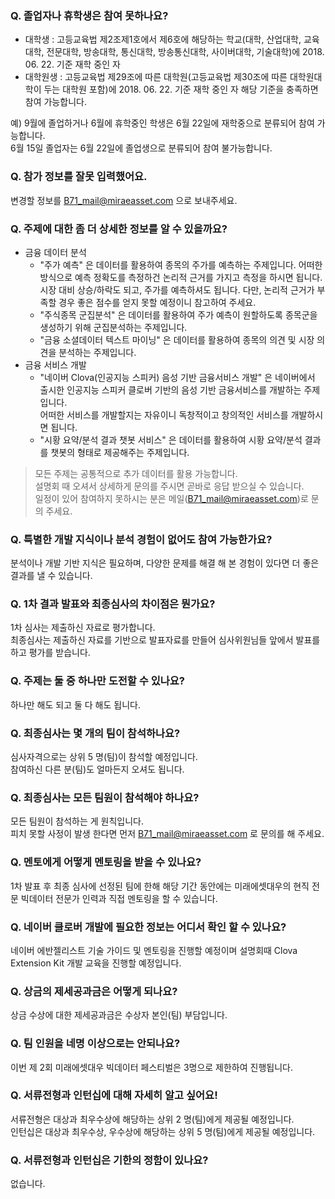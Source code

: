 ### Q. 졸업자나 휴학생은 참여 못하나요?
 
* 대학생 : 고등교육법 제2조제1호에서 제6호에 해당하는 학교(대학, 산업대학, 교육대학, 전문대학, 방송대학, 통신대학, 방송통신대학, 사이버대학, 기술대학)에 2018. 06. 22. 기준 재학 중인 자
* 대학원생 : 고등교육법 제29조에 따른 대학원(고등교육법 제30조에 따른 대학원대학이 두는 대학원 포함)에 2018. 06. 22. 기준 재학 중인 자
해당 기준을 충족하면 참여 가능합니다.  

예) 9월에 졸업하거나 6월에 휴학중인 학생은 6월 22일에 재학중으로 분류되어 참여 가능합니다.  
6월 15일 졸업자는 6월 22일에 졸업생으로 분류되어 참여 불가능합니다.

### Q. 참가 정보를 잘못 입력했어요.

변경할 정보를 B71_mail@miraeasset.com 으로 보내주세요.

### Q. 주제에 대한 좀 더 상세한 정보를 알 수 있을까요?

* 금융 데이터 분석
  * "주가 예측" 은 데이터를 활용하여 종목의 주가를 예측하는 주제입니다. 
    어떠한 방식으로 예측 정확도를 측정하건 논리적 근거를 가지고 측정을 하시면 됩니다. 
    시장 대비 상승/하락도 되고, 주가를 예측하셔도 됩니다.
    다만, 논리적 근거가 부족할 경우 좋은 점수를 얻지 못할 예정이니 참고하여 주세요.
  * "주식종목 군집분석" 은 데이터를 활용하여 주가 예측이 원할하도록 종목군을 생성하기 위해 군집분석하는 주제입니다.
  * "금융 소셜데이터 텍스트 마이닝" 은 데이터를 활용하여 종목의 의견 및 시장 의견을 분석하는 주제입니다.
* 금융 서비스 개발
  * "네이버 Clova(인공지능 스피커) 음성 기반 금융서비스 개발" 은 네이버에서 출시한 인공지능 스피커 클로버 기반의 음성 기반 금융서비스를 개발하는 주제입니다.  
  어떠한 서비스를 개발할지는 자유이니 독창적이고 창의적인 서비스를 개발하시면 됩니다.
  * "시황 요약/분석 결과 챗봇 서비스" 은 데이터를 활용하여 시황 요약/분석 결과를 챗봇의 형태로 제공해주는 주제입니다.

> 모든 주제는 공통적으로 추가 데이터를 활용 가능합니다.  
> 설명회 때 오셔서 상세하게 문의를 주시면 곧바로 응답 받으실 수 있습니다.  
> 일정이 있어 참여하지 못하시는 분은 메일(B71_mail@miraeasset.com)로 문의 주세요.

### Q. 특별한 개발 지식이나 분석 경험이 없어도 참여 가능한가요?

분석이나 개발 기반 지식은 필요하며, 다양한 문제를 해결 해 본 경험이 있다면 더 좋은 결과를 낼 수 있습니다.

### Q. 1차 결과 발표와 최종심사의 차이점은 뭔가요?

1차 심사는 제출하신 자료로 평가합니다.  
최종심사는 제출하신 자료를 기반으로 발표자료를 만들어 심사위원님들 앞에서 발표를 하고 평가를 받습니다.

### Q. 주제는 둘 중 하나만 도전할 수 있나요?

하나만 해도 되고 둘 다 해도 됩니다.

### Q. 최종심사는 몇 개의 팀이 참석하나요?

심사자격으로는 상위 5 명(팀)이 참석할 예정입니다.  
참여하신 다른 분(팀)도 얼마든지 오셔도 됩니다.

### Q. 최종심사는 모든 팀원이 참석해야 하나요?

모든 팀원이 참석하는 게 원칙입니다.  
피치 못할 사정이 발생 한다면 먼저 B71_mail@miraeasset.com 로 문의를 해 주세요.

### Q. 멘토에게 어떻게 멘토링을 받을 수 있나요?

1차 발표 후 최종 심사에 선정된 팀에 한해 해당 기간 동안에는 미래에셋대우의 현직 전문 빅데이터 전문가 인력과 직접 멘토링을 할 수 있습니다.

### Q. 네이버 클로버 개발에 필요한 정보는 어디서 확인 할 수 있나요?

네이버 에반젤리스트 기술 가이드 및 멘토링을 진행할 예정이며 설명회때 Clova Extension Kit 개발 교육을 진행할 예정입니다.

### Q. 상금의 제세공과금은 어떻게 되나요?

상금 수상에 대한 제세공과금은 수상자 본인(팀) 부담입니다.

### Q. 팀 인원을 네명 이상으로는 안되나요?

이번 제 2회 미래에셋대우 빅데이터 페스티벌은 3명으로 제한하여 진행됩니다. 

### Q. 서류전형과 인턴십에 대해 자세히 알고 싶어요!

서류전형은 대상과 최우수상에 해당하는 상위 2 명(팀)에게 제공될 예정입니다.  
인턴십은 대상과 최우수상, 우수상에 해당하는 상위 5 명(팀)에게 제공될 예정입니다.

### Q. 서류전형과 인턴십은 기한의 정함이 있나요?

없습니다.
